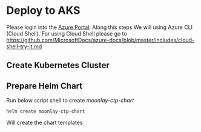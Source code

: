 # Deploy to AKS

Please login into the [Azure Portal](https://portal.azure.com/). Along this steps We will using Azure CLI (Cloud Shell). For using Cloud Shell please go to https://github.com/MicrosoftDocs/azure-docs/blob/master/includes/cloud-shell-try-it.md

## Create Kubernetes Cluster




## Prepare Helm Chart

Run below script shell to create *moonlay-ctp-chart*
```shell
helm create moonlay-ctp-chart
```

Will create the chart templates

